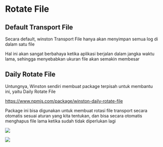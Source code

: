 # Rotate File

## Default Transport File

Secara default, winston Transport File hanya akan menyimpan semua log di dalam satu file

Hal ini akan sangat berbahaya ketika aplikasi berjalan dalam jangka waktu lama, sehingga menyebabkan ukuran file akan semakin membesar

## Daily Rotate File

Untungnya, Winston sendiri membuat package terpisah untuk membantu ini, yaitu Daily Rotate File

https://www.npmjs.com/package/winston-daily-rotate-file 

Package ini bisa digunakan untuk membuat rotasi file transport secara otomatis sesuai aturan yang kita tentukan, dan bisa secara otomatis menghapus file lama ketika sudah tidak diperlukan lagi

![](/rotate.jpeg)

![](/rotate-file.jpeg)
